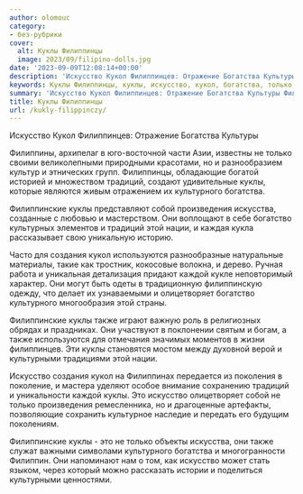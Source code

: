 ```yaml
---
author: olomouc
category:
- без-рубрики
cover:
  alt: Куклы Филиппинцы
  image: 2023/09/filipino-dolls.jpg
date: '2023-09-09T12:08:14+00:00'
description: 'Искусство Кукол Филиппинцев: Отражение Богатства Культуры Филиппины, архипелаг в юго-восточной части Азии, известны не только своими великолепными...'
keywords: Куклы Филиппинцы, куклы, искусство, кукол, богатства, только, традиций, культурного, филиппинские, также, филиппинцев, собой, произведения, искусства, богатство, нации
summary: 'Искусство Кукол Филиппинцев: Отражение Богатства Культуры Филиппины, архипелаг в юго-восточной части Азии, известны не только своими великолепными...'
title: Куклы Филиппинцы
url: /kukly-filippinczy/
---
```


Искусство Кукол Филиппинцев: Отражение Богатства Культуры

Филиппины, архипелаг в юго-восточной части Азии, известны не только своими великолепными природными красотами, но и разнообразием культур и этнических групп. Филиппинцы, обладающие богатой историей и множеством традиций, создают удивительные куклы, которые являются живым отражением их культурного богатства.

Филиппинские куклы представляют собой произведения искусства, созданные с любовью и мастерством. Они воплощают в себе богатство культурных элементов и традиций этой нации, и каждая кукла рассказывает свою уникальную историю.

Часто для создания кукол используются разнообразные натуральные материалы, такие как тростник, кокосовые волокна, и дерево. Ручная работа и уникальная детализация придают каждой кукле неповторимый характер. Они могут быть одеты в традиционную филиппинскую одежду, что делает их узнаваемыми и олицетворяет богатство культурного многообразия этой страны.

Филиппинские куклы также играют важную роль в религиозных обрядах и праздниках. Они участвуют в поклонении святым и богам, а также используются для отмечания значимых моментов в жизни филиппинцев. Эти куклы становятся мостом между духовной верой и культурными традициями этой нации.

Искусство создания кукол на Филиппинах передается из поколения в поколение, и мастера уделяют особое внимание сохранению традиций и уникальности каждой куклы. Это искусство олицетворяет собой не только произведения ремесленника, но и драгоценные артефакты, позволяющие сохранить культурное наследие и передать его будущим поколениям.

Филиппинские куклы \- это не только объекты искусства, они также служат важными символами культурного богатства и многогранности Филиппин. Они напоминают нам о том, как искусство может стать языком, через который можно рассказать истории и поделиться культурными ценностями.